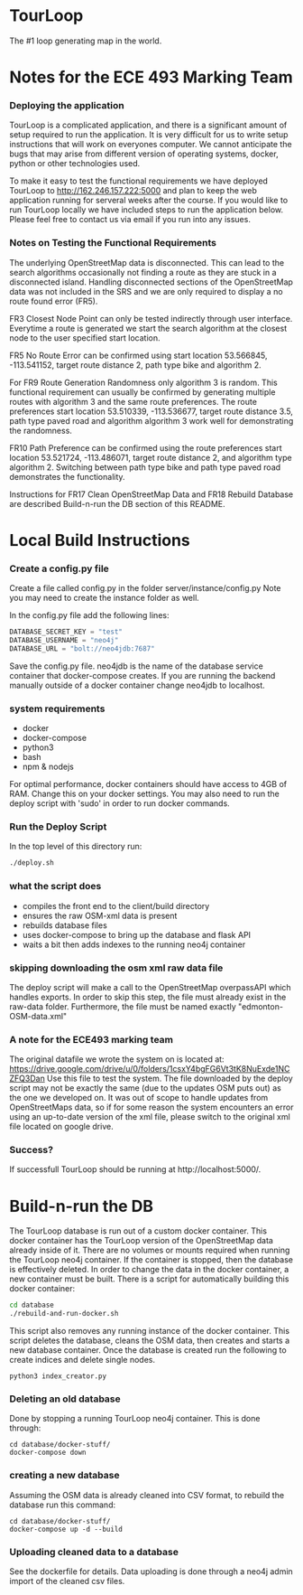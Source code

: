 # TourLoop

The #1 loop generating map in the world.

# Notes for the ECE 493 Marking Team

### Deploying the application

TourLoop is a complicated application, and there is a significant amount of setup required to run the application. It is very difficult for us to write setup instructions that will work on everyones computer. We cannot anticipate the bugs that may arise from different version of operating systems, docker, python or other technologies used.

To make it easy to test the functional requirements we have deployed TourLoop to http://162.246.157.222:5000 and plan to keep the web application running for serveral weeks after the course. If you would like to run TourLoop locally we have included steps to run the application below. Please feel free to contact us via email if you run into any issues.

### Notes on Testing the Functional Requirements

The underlying OpenStreetMap data is disconnected. This can lead to the search algorithms occasionally not finding a route as they are stuck in a disconnected island. Handling disconnected sections of the OpenStreetMap data was not included in the SRS and we are only required to display a no route found error (FR5).

FR3 Closest Node Point can only be tested indirectly through user interface. Everytime a route is generated we start the search algorithm at the closest node to the user specified start location.

FR5 No Route Error can be confirmed using start location 53.566845, -113.541152, target route distance 2, path type bike and algorithm 2.

For FR9 Route Generation Randomness only algorithm 3 is random. This functional requirement can usually be confirmed by generating multiple routes with algorithm 3 and the same route preferences. The route preferences start location 53.510339, -113.536677, target route distance 3.5, path type paved road and algorithm algorithm 3 work well for demonstrating the randomness.

FR10 Path Preference can be confirmed using the route preferences start location 53.521724, -113.486071, target route distance 2, and algorithm type algorithm 2. Switching between path type bike and path type paved road demonstrates the functionality.

Instructions for FR17 Clean OpenStreetMap Data and FR18 Rebuild Database are described Build-n-run the DB section of this README.

# Local Build Instructions

### Create a config.py file

Create a file called config.py in the folder server/instance/config.py
Note you may need to create the instance folder as well.

In the config.py file add the following lines:

```python
DATABASE_SECRET_KEY = "test"
DATABASE_USERNAME = "neo4j"
DATABASE_URL = "bolt://neo4jdb:7687"
```

Save the config.py file. neo4jdb is the name of the database service container that docker-compose creates.
If you are running the backend manually outside of a docker container change neo4jdb to localhost.

### system requirements

- docker
- docker-compose
- python3
- bash
- npm & nodejs

For optimal performance, docker containers should have access to 4GB of RAM. Change this on your docker settings.
You may also need to run the deploy script with 'sudo' in order to run docker commands.

### Run the Deploy Script

In the top level of this directory run:

```bash
./deploy.sh
```

### what the script does

- compiles the front end to the client/build directory
- ensures the raw OSM-xml data is present
- rebuilds database files
- uses docker-compose to bring up the database and flask API
- waits a bit then adds indexes to the running neo4j container

### skipping downloading the osm xml raw data file

The deploy script will make a call to the OpenStreetMap overpassAPI which handles exports.
In order to skip this step, the file must already exist in the raw-data folder.
Furthermore, the file must be named exactly "edmonton-OSM-data.xml"

### A note for the ECE493 marking team

The original datafile we wrote the system on is located at:
https://drive.google.com/drive/u/0/folders/1csxY4bgFG6Vt3tK8NuExde1NCZFQ3Dan
Use this file to test the system. The file downloaded by the deploy script may not be exactly the same (due to the updates OSM puts out) as the one we developed on.
It was out of scope to handle updates from OpenStreetMaps data, so if for some reason the system encounters an error using an up-to-date version of the xml file, please switch to the original xml file located on google drive.

### Success?

If successfull TourLoop should be running at http://localhost:5000/.

# Build-n-run the DB

The TourLoop database is run out of a custom docker container.
This docker container has the TourLoop version of the OpenStreetMap data already inside of it.
There are no volumes or mounts required when running the TourLoop neo4j container.
If the container is stopped, then the database is effectively deleted.
In order to change the data in the docker container, a new container must be built.
There is a script for automatically building this docker container:

```bash
cd database
./rebuild-and-run-docker.sh
```

This script also removes any running instance of the docker container.
This script deletes the database, cleans the OSM data, then creates and starts a new database container.
Once the database is created run the following to create indices and delete single nodes.

```
python3 index_creator.py
```

### Deleting an old database

Done by stopping a running TourLoop neo4j container.
This is done through:

```
cd database/docker-stuff/
docker-compose down
```

### creating a new database

Assuming the OSM data is already cleaned into CSV format, to rebuild the database run this command:

```
cd database/docker-stuff/
docker-compose up -d --build
```

### Uploading cleaned data to a database

See the dockerfile for details. Data uploading is done through a neo4j admin import of the cleaned csv files.
